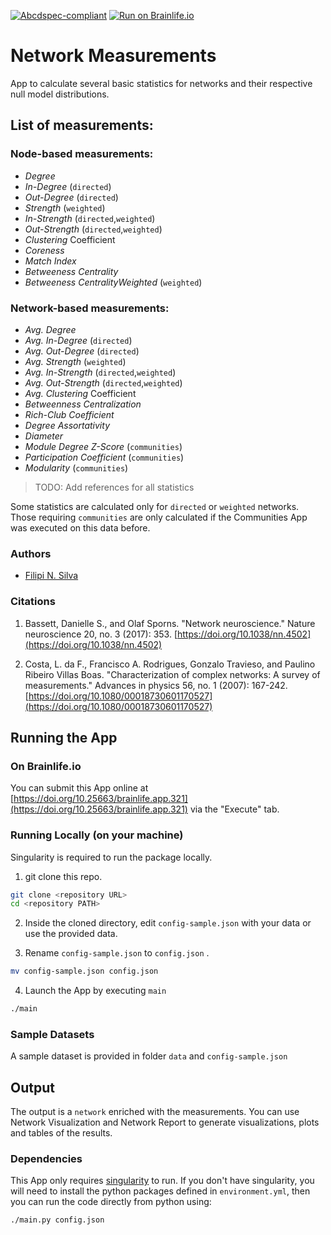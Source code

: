 [![Abcdspec-compliant](https://img.shields.io/badge/ABCD_Spec-v1.1-green.svg)](https://github.com/brain-life/abcd-spec)
[![Run on Brainlife.io](https://img.shields.io/badge/Brainlife-bl.app.1-blue.svg)](https://doi.org/10.25663/brainlife.app.321)

# Network Measurements
App to calculate several basic statistics for networks and their respective null model distributions.

## List of measurements:

### Node-based measurements:
 - *Degree*
 - *In-Degree* (`directed`)
 - *Out-Degree* (`directed`)
 - *Strength* (`weighted`)
 - *In-Strength* (`directed`,`weighted`)
 - *Out-Strength* (`directed`,`weighted`)
 - *Clustering* Coefficient
 - *Coreness*
 - *Match Index*
 - *Betweeness Centrality*
 - *Betweeness CentralityWeighted* (`weighted`)

### Network-based measurements:
 - *Avg. Degree*
 - *Avg. In-Degree* (`directed`)
 - *Avg. Out-Degree* (`directed`)
 - *Avg. Strength* (`weighted`)
 - *Avg. In-Strength* (`directed`,`weighted`)
 - *Avg. Out-Strength* (`directed`,`weighted`)
 - *Avg. Clustering* Coefficient
 - *Betweenness Centralization*
 - *Rich-Club Coefficient*
 - *Degree Assortativity*
 - *Diameter*
 - *Module Degree Z-Score* (`communities`)
 - *Participation Coefficient* (`communities`)
 - *Modularity* (`communities`)

> TODO: Add references for all statistics

Some statistics are calculated only for `directed` or `weighted` networks. Those requiring `communities` are only calculated if the Communities App was executed on this data before.


### Authors
- [Filipi N. Silva](filsilva@iu.edu)

<!-- ### Contributors
- Franco Pestilli (franpest@indiana.edu) -->

<!-- ### Funding  -->
<!-- [![NSF-BCS-1734853](https://img.shields.io/badge/NSF_BCS-1734853-blue.svg)](https://nsf.gov/awardsearch/showAward?AWD_ID=1734853) -->


### Citations

1. Bassett, Danielle S., and Olaf Sporns. "Network neuroscience." Nature neuroscience 20, no. 3 (2017): 353. [https://doi.org/10.1038/nn.4502](https://doi.org/10.1038/nn.4502)

2. Costa, L. da F., Francisco A. Rodrigues, Gonzalo Travieso, and Paulino Ribeiro Villas Boas. "Characterization of complex networks: A survey of measurements." Advances in physics 56, no. 1 (2007): 167-242.[https://doi.org/10.1080/00018730601170527](https://doi.org/10.1080/00018730601170527)

## Running the App 

### On Brainlife.io

You can submit this App online at [https://doi.org/10.25663/brainlife.app.321](https://doi.org/10.25663/brainlife.app.321) via the "Execute" tab.

### Running Locally (on your machine)
Singularity is required to run the package locally.

1. git clone this repo.

```bash
git clone <repository URL>
cd <repository PATH>
```

2. Inside the cloned directory, edit `config-sample.json` with your data or use the provided data.

3. Rename `config-sample.json` to `config.json` .

```bash
mv config-sample.json config.json
```

4. Launch the App by executing `main`

```bash
./main
```

### Sample Datasets

A sample dataset is provided in folder `data` and `config-sample.json`

## Output

The output is a `network` enriched with the measurements. You can use Network Visualization and Network Report to generate visualizations, plots and tables of the results.
<!-- Network measurements and null model statistics can be accessed directly from the files ending with `_measurements.txt` in the output `csv` directory. Node measurements are named as `<Name of Network>_prop_<Name of Property>.txt`. If `generatePlots` option is enabled, the distributions of statistics are plotted together with null model if present in a new directory `figures`. -->

<!-- #### Product.json

The secondary output of this app is `product.json`. This file allows web interfaces, DB and API calls on the results of the processing.  -->

### Dependencies

This App only requires [singularity](https://www.sylabs.io/singularity/) to run. If you don't have singularity, you will need to install the python packages defined in `environment.yml`, then you can run the code directly from python using:  

```bash
./main.py config.json
```

